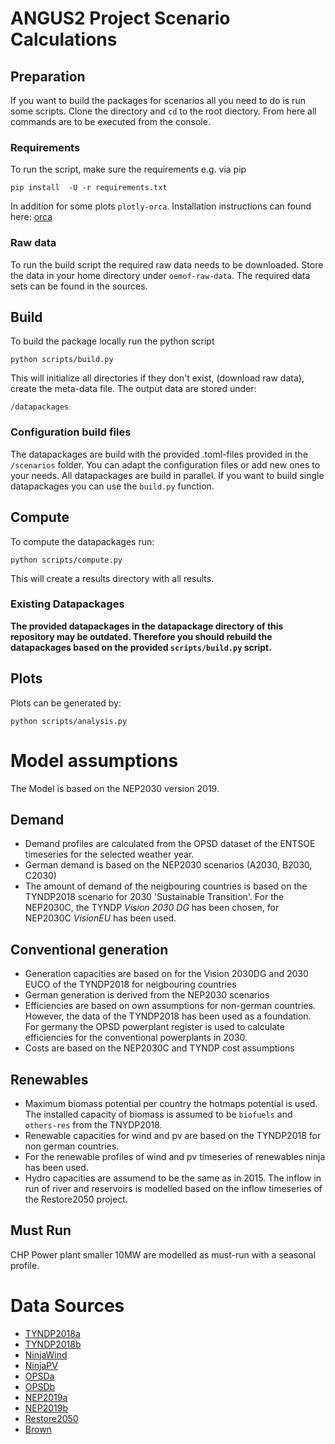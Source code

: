 # ANGUS2 Project Scenario Calculations

## Preparation

If you want to build the packages for scenarios all you need to do is run some
scripts. Clone the directory and `cd` to the root diectory. From here all commands
are to be executed from the console.

### Requirements

To run the script, make sure the requirements e.g. via pip

    pip install  -U -r requirements.txt

In addition for some plots `plotly-orca`. Installation instructions can
found here: [orca](https://github.com/plotly/orca)

### Raw data

To run the build script the required raw data needs to be downloaded. Store the
data in your home directory under `oemof-raw-data`. The required data sets can
be found in the sources.


## Build

To build the package locally run the python script

    python scripts/build.py

This will initialize all directories if they don't exist, (download raw data),
create the meta-data file. The output data are stored under:

    /datapackages

### Configuration build files

The datapackages are build with the provided .toml-files provided in the
`/scenarios` folder. You can adapt the configuration files or add new ones to
your needs. All datapackages are build in parallel. If you want to build single
datapackages you can use the `build.py` function.


## Compute

To compute the datapackages run:

    python scripts/compute.py

  This will create a results directory with all results.

### Existing Datapackages

**The provided datapackages in the datapackage directory of this repository
may be outdated. Therefore you should rebuild the datapackages based on the provided
`scripts/build.py` script.**


## Plots

Plots can be generated by:

    python scripts/analysis.py


# Model assumptions

The Model is based on the NEP2030 version 2019.  


## Demand

* Demand profiles are calculated from the OPSD dataset of the ENTSOE
timeseries for the selected weather year.
* German demand is based on the NEP2030 scenarios (A2030, B2030, C2030)
* The amount of demand of the neigbouring countries is based on the TYNDP2018
scenario for 2030 'Sustainable Transition'. For the NEP2030C, the TYNDP
*Vision 2030 DG* has been chosen, for NEP2030C *VisionEU* has been used.


## Conventional generation

* Generation capacities are based on for the Vision 2030DG and 2030 EUCO of the TYNDP2018 for neigbouring countries
* German generation is derived from the NEP2030 scenarios
* Efficiencies are based on own assumptions for non-german countries. However,
the data of the TYNDP2018 has been used as a foundation. For
germany the OPSD powerplant register is used to calculate efficiencies for
the conventional powerplants in 2030.
* Costs are based on the NEP2030C and TYNDP cost assumptions

## Renewables

* Maximum biomass potential per country the hotmaps potential is used. The
installed capacity of biomass is assumed to be `biofuels` and `others-res`
from the TNYDP2018.
* Renewable capacities for wind and pv are based on the TYNDP2018 for non german
countries.
* For the renewable profiles of wind and pv timeseries of renewables ninja has
been used.
* Hydro capacities are assumend to be the same as in 2015. The inflow in run of river and
reservoirs is modelled based on the inflow timeseries of the Restore2050 project.

## Must Run

CHP Power plant smaller 10MW are modelled as must-run with a seasonal profile.



# Data Sources

* [TYNDP2018a](https://www.entsoe.eu/Documents/TYNDP%20documents/TYNDP2018/Scenarios%20Data%20Sets/Input%20Data.xlsx)
* [TYNDP2018b](https://www.entsoe.eu/Documents/TYNDP%20documents/TYNDP2018/Scenarios%20Data%20Sets/ENTSO%20Scenario%202018%20Generation%20Capacities.xlsm)
* [NinjaWind](https://www.renewables.ninja/static/downloads/ninja_europe_wind_v1.1.zip)
* [NinjaPV]("https://www.renewables.ninja/static/downloads/ninja_europe_pv_v1.1.zip")
* [OPSDa](https://data.open-power-system-data.org/time_series/2018-06-30/time_series_60min_singleindex.csv)
* [OPSDb](https://data.open-power-system-data.org/conventional_power_plants/2018-12-20/conventional_power_plants_DE.csv)
* [NEP2019a](https://www.netzentwicklungsplan.de/sites/default/files/paragraphs-files/NEP_2030_V2019_2_Entwurf_Teil1.pdf)
* [NEP2019b](https://www.netzentwicklungsplan.de/sites/default/files/paragraphs-files/Kraftwerksliste_%C3%9CNB_Entwurf_Szenariorahmen_2030_V2019_0_0.xlsx)
* [Restore2050](https://zenodo.org/record/804244/#.XTcUhfyxUax)
* [Brown](https://zenodo.org/record/1146666#.XTcTdvyxUaw)
